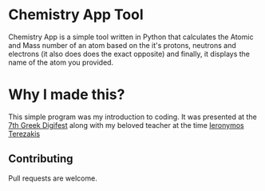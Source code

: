 # Chemistry App Tool

Chemistry App is a simple tool written in Python that calculates the Atomic and Mass number of an atom based on the it's protons, neutrons and electrons (it also does does the exact opposite) and finally, it displays the name of the atom you provided.

# Why I made this?

This simple program was my introduction to coding. It was presented at the [7th Greek Digifest](http://ira.digifest.info/2017/04/chemistryapp.html) along with my beloved teacher at the time [Ieronymos Terezakis](https://gr.linkedin.com/in/ieronymos-terezakis-664480177)

## Contributing
Pull requests are welcome.